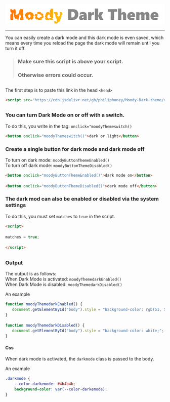 <img src="./assets/img/moody dark theme logo.png" />

<hr>

You can easily create a dark mode and this dark mode is even saved, which means every time you reload the page the dark mode will remain until you turn it off.

###

> ### Make sure this script is above your script. </br>
> ### Otherwise errors could occur.

##

The first step is to paste this link in the head `<head>`
```html
<script src="https://cdn.jsdelivr.net/gh/philiphoney/Moody-Dark-theme/version/v2.0/moodytheme.js"></script>
```
##
### You can turn Dark Mode on or off with a switch. </br>
To do this, you write in the tag: `onclick="moodyThemeswitch()`
```html
<button onclick="moodyThemeswitch()">dark or light</button>
```
### Create a single button for dark mode and dark mode off </br>
To turn on dark mode: `moodyButtonThemeEnabled()` </br>
To turn off dark mode: `moodyButtonThemeDisabled()`
```html
<button onclick="moodyButtonThemeEnabled()">dark mode on</button>
    
<button onclick="moodyButtonThemeDisabled()">dark mode off</button>
```

### The dark mod can also be enabled or disabled via the system settings
To do this, you must set `matches` to `true` in the script.
```html
<script>
    
matches = true;
    
</script>
```


##

### Output

The output is as follows: </br>
When Dark Mode is activated: `moodyThemedarkEnabled()` </br>
When Dark Mode is disabled: `moodyThemedarkDisabled()`

An example
```js
function moodyThemedarkEnabled() {
   document.getElementById("body").style = "background-color: rgb(51, 51, 51);";
}

function moodyThemedarkDisabled() {
   document.getElementById("body").style = "background-color: white;";
}
```

#### Css

When dark mode is activated, the `darkmode` class is passed to the body.

An example
```css
.darkmode {
    --color-darkemode: #4b4b4b;
    background-color: var(--color-darkemode);
}
```
